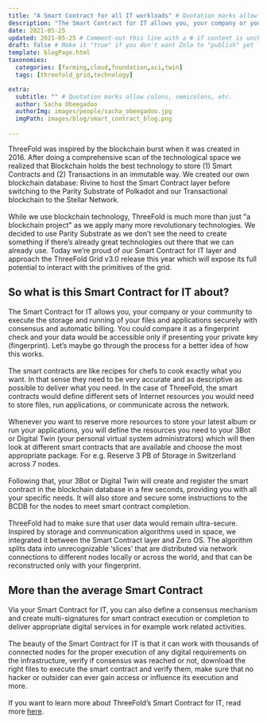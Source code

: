 ```yaml
---
title: "A Smart Contract for all IT workloads" # Quotation marks allow colons, semicolons, etc.
description: "The Smart Contract for IT allows you, your company or your community to execute the storage and running of your files and applications securely with consensus and automatic billing." # Quotation marks allow colons, semicolons, etc.
date: 2021-05-25
updated: 2021-05-25 # Comment-out this line with a # if content is unchanged
draft: false # Make it "true" if you don't want Zola to "publish" yet
template: blogPage.html
taxonomies:
  categories: [farming,cloud,foundation,aci,twin]
  tags: [threefold_grid,technology]

extra:
  subtitle: "" # Quotation marks allow colons, semicolons, etc.
  author: Sacha Obeegadoo
  authorImg: images/people/sacha_obeegadoo.jpg
  imgPath: images/blog/smart_contract_blog.png
  
---
```


ThreeFold was inspired by the blockchain burst when it was created in 2016. After doing a comprehensive scan of the technological space we realized that Blockchain holds the best technology to store (1) Smart Contracts and (2) Transactions in an immutable way. We created our own blockchain database: Rivine to host the Smart Contract layer before switching to the Parity Substrate of Polkadot and our Transactional blockchain to the Stellar Network.
<br/>
<br/>
While we use blockchain technology, ThreeFold is much more than just "a blockchain project" as we apply many more revolutionary technologies. We decided to use Parity Substrate as we don’t see the need to create something if there’s already great technologies out there that we can already use. Today we’re proud of our Smart Contract for IT layer and approach the ThreeFold Grid v3.0 release this year which will expose its full potential to interact with the primitives of the grid.

## So what is this Smart Contract for IT about?

The Smart Contract for IT allows you, your company or your community to execute the storage and running of your files and applications securely with consensus and automatic billing. You could compare it as a fingerprint check and your data would be accessible only if presenting your private key (fingerprint). Let’s maybe go through the process for a better idea of how this works.
<br/>
<br/>
The smart contracts are like recipes for chefs to cook exactly what you want. In that sense they need to be very accurate and as descriptive as possible to deliver what you need. In the case of ThreeFold, the smart contracts would define different sets of Internet resources you would need to store files, run applications, or communicate across the network.
<br/>
<br/>
Whenever you want to reserve more resources to store your latest album or run your applications, you will define the resources you need to your 3Bot or Digital Twin (your personal virtual system administrators) which will then look at different smart contracts that are available and choose the most appropriate package. For e.g. Reserve 3 PB of Storage in Switzerland across 7 nodes. 
<br/>
<br/>
Following that, your 3Bot or Digital Twin will create and register the smart contract in the blockchain database in a few seconds, providing you with all your specific needs. It will also store and secure some instructions to the BCDB for the nodes to meet smart contract completion. 
<br/>
<br/>
ThreeFold had to make sure that user data would remain ultra-secure. Inspired by storage and communication algorithms used in space, we integrated it between the Smart Contract layer and Zero OS. The algorithm splits data into unrecognizable ‘slices’ that are distributed via network connections to different nodes locally or across the world, and that can be reconstructed only with your fingerprint. 

## More than the average Smart Contract

Via your Smart Contract for IT, you can also define a consensus mechanism and create multi-signatures for smart contract execution or completion to deliver appropriate digital services in for example work related activities. 
<br/>
<br/>
The beauty of the Smart Contract for IT is that it can work with thousands of connected nodes for the proper execution of any digital requirements on the infrastructure, verify if consensus was reached or not, download the right files to execute the smart contract and verify them, make sure that no hacker or outsider can ever gain access or influence its execution and more. 
<br/>
<br/>
If you want to learn more about ThreeFold’s Smart Contract for IT, read more [here](https://library.threefold.me/info/threefold/#/internet4__smartcontract_it).

